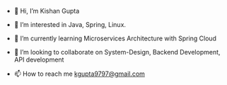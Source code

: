- 👋 Hi, I’m Kishan Gupta

- 👀 I’m interested in Java, Spring, Linux.
- 🌱 I’m currently learning Microservices Architecture with Spring Cloud
- 💞️ I’m looking to collaborate on System-Design, Backend Development, API development
- 📫 How to reach me kgupta9797@gmail.com


<!---
kgupta9797/kgupta9797 is a ✨ special ✨ repository because its `README.md` (this file) appears on your GitHub profile.
You can click the Preview link to take a look at your changes.
--->
